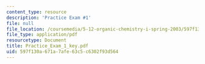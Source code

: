 ```yaml
---
content_type: resource
description: 'Practice Exam #1'
file: null
file_location: /coursemedia/5-12-organic-chemistry-i-spring-2003/597f130a671a7afe63c5c6302f93d564_Practice_Exam_1_key.pdf
file_type: application/pdf
resourcetype: Document
title: Practice_Exam_1_key.pdf
uid: 597f130a-671a-7afe-63c5-c6302f93d564
---
```

